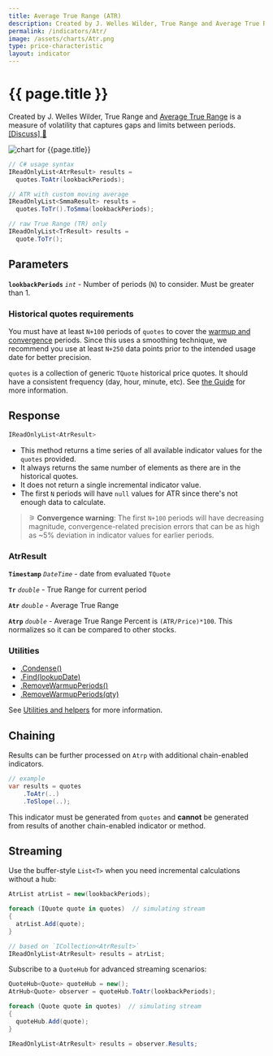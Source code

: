 ```yaml
---
title: Average True Range (ATR)
description: Created by J. Welles Wilder, True Range and Average True Range is a measure of volatility that captures gaps and limits between periods.
permalink: /indicators/Atr/
image: /assets/charts/Atr.png
type: price-characteristic
layout: indicator
---
```


# {{ page.title }}

Created by J. Welles Wilder, True Range and [Average True Range](https://en.wikipedia.org/wiki/Average_true_range) is a measure of volatility that captures gaps and limits between periods.
[[Discuss] &#128172;]({{site.github.repository_url}}/discussions/269 "Community discussion about this indicator")

![chart for {{page.title}}]({{site.baseurl}}{{page.image}})

```csharp
// C# usage syntax
IReadOnlyList<AtrResult> results =
  quotes.ToAtr(lookbackPeriods);

// ATR with custom moving average
IReadOnlyList<SmmaResult> results =
  quotes.ToTr().ToSmma(lookbackPeriods);

// raw True Range (TR) only
IReadOnlyList<TrResult> results =
  quote.ToTr();
```

## Parameters

**`lookbackPeriods`** _`int`_ - Number of periods (`N`) to consider.  Must be greater than 1.

### Historical quotes requirements

You must have at least `N+100` periods of `quotes` to cover the [warmup and convergence]({{site.github.repository_url}}/discussions/688) periods.  Since this uses a smoothing technique, we recommend you use at least `N+250` data points prior to the intended usage date for better precision.

`quotes` is a collection of generic `TQuote` historical price quotes.  It should have a consistent frequency (day, hour, minute, etc).  See [the Guide]({{site.baseurl}}/guide/#historical-quotes) for more information.

## Response

```csharp
IReadOnlyList<AtrResult>
```

- This method returns a time series of all available indicator values for the `quotes` provided.
- It always returns the same number of elements as there are in the historical quotes.
- It does not return a single incremental indicator value.
- The first `N` periods will have `null` values for ATR since there's not enough data to calculate.

>&#9886; **Convergence warning**: The first `N+100` periods will have decreasing magnitude, convergence-related precision errors that can be as high as ~5% deviation in indicator values for earlier periods.

### AtrResult

**`Timestamp`** _`DateTime`_ - date from evaluated `TQuote`

**`Tr`** _`double`_ - True Range for current period

**`Atr`** _`double`_ - Average True Range

**`Atrp`** _`double`_ - Average True Range Percent is `(ATR/Price)*100`.  This normalizes so it can be compared to other stocks.

### Utilities

- [.Condense()]({{site.baseurl}}/utilities#condense)
- [.Find(lookupDate)]({{site.baseurl}}/utilities#find-indicator-result-by-date)
- [.RemoveWarmupPeriods()]({{site.baseurl}}/utilities#remove-warmup-periods)
- [.RemoveWarmupPeriods(qty)]({{site.baseurl}}/utilities#remove-warmup-periods)

See [Utilities and helpers]({{site.baseurl}}/utilities#utilities-for-indicator-results) for more information.

## Chaining

Results can be further processed on `Atrp` with additional chain-enabled indicators.

```csharp
// example
var results = quotes
    .ToAtr(..)
    .ToSlope(..);
```

This indicator must be generated from `quotes` and **cannot** be generated from results of another chain-enabled indicator or method.

## Streaming

Use the buffer-style `List<T>` when you need incremental calculations without a hub:

```csharp
AtrList atrList = new(lookbackPeriods);

foreach (IQuote quote in quotes)  // simulating stream
{
  atrList.Add(quote);
}

// based on `ICollection<AtrResult>`
IReadOnlyList<AtrResult> results = atrList;
```

Subscribe to a `QuoteHub` for advanced streaming scenarios:

```csharp
QuoteHub<Quote> quoteHub = new();
AtrHub<Quote> observer = quoteHub.ToAtr(lookbackPeriods);

foreach (Quote quote in quotes)  // simulating stream
{
  quoteHub.Add(quote);
}

IReadOnlyList<AtrResult> results = observer.Results;
```

